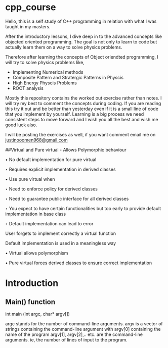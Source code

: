 # cpp_course

Hello, this is a self study of C++ programming in relation with what I was taught in my masters.

After the introductory lessons, I dive deep in to the advanced concepts like objected oriented programming.
The goal is not only to learn to code but actually learn them on a way to solve physics problems.

Therefore after learning the concepts of Object oriendted programming, I will try to solve physics problems like,
- Implementing Numerical methods
- Composite Pattern and Stratergic Patterns in Physcis
- High Energy Physcis Problems
- ROOT analysis

Mostly this repository contains the worked out exercise rather than notes. I will try my best to comment the concepts during coding. If you are reading this try it out and be better than yesterday even if it is a small line of code that you implement by yourself. Learning is a big process we need consistent steps to move forward and I wish you all the best and wish me good luck also.

I will be posting the exercises as well, if you want comment email me on justinooomen968@gmail.com

##Virtual and Pure virtual - Allows Polymorphic behaviour

• No default implementation for pure virtual

‣ Requires explicit implementation in derived classes

• Use pure virtual when

‣ Need to enforce policy for derived classes

‣ Need to guarantee public interface for all derived classes

‣ You expect to have certain functionalities but too early to provide default implementation in base class

‣ Default implementation can lead to error

User forgets to implement correctly a virtual function

Default implementation is used in a meaningless way

• Virtual allows polymorphism

• Pure virtual forces derived classes to ensure correct implementation


# Introduction

## Main() function

   int main (int argc, char* argv[])

   argc stands for the number of command-line arguments.
   argv is a vector of strings containing the command-line argument with
   argv[0] containing the name of the program
   argv[1], argv[2],.. etc. are the command-line arguments.
   ie, the number of lines of input to the program.